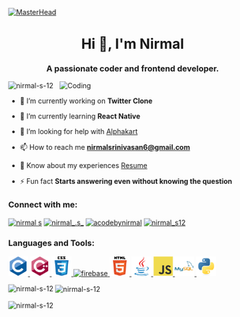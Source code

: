 [![MasterHead](https://mir-s3-cdn-cf.behance.net/project_modules/1400/475eb095746151.5e9ecde695f7a.gif)]()
<h1 align="center">Hi 👋, I'm Nirmal</h1>
<h3 align="center">A passionate coder and frontend developer.</h3>
<img align = "right" alt = "Coding" width = "400" src = "https://cdn.dribbble.com/users/1162077/screenshots/3848914/programmer.gif">

<p align="left"> <img src="https://komarev.com/ghpvc/?username=nirmal-s-12&label=Profile%20views&color=0e75b6&style=flat" alt="nirmal-s-12" /> </p>

- 🔭 I’m currently working on **Twitter Clone**

- 🌱 I’m currently learning **React Native**

- 🤝 I’m looking for help with [Alphakart](https://github.com/NIRMAL-S-12/alphakart)

- 📫 How to reach me **nirmalsrinivasan6@gmail.com**

- 📄 Know about my experiences [Resume](https://drive.google.com/file/d/1-Do2fjTCCwn-V_tEluabR5L8lu3lTouG/view?usp=sharing)

- ⚡ Fun fact **Starts answering even without knowing the question**

<h3 align="left">Connect with me:</h3>
<p align="left">
<a href="https://linkedin.com/in/nirmal s" target="blank"><img align="center" src="https://raw.githubusercontent.com/rahuldkjain/github-profile-readme-generator/master/src/images/icons/Social/linked-in-alt.svg" alt="nirmal s" height="30" width="40" /></a>
<a href="https://instagram.com/nirmal_.s_" target="blank"><img align="center" src="https://raw.githubusercontent.com/rahuldkjain/github-profile-readme-generator/master/src/images/icons/Social/instagram.svg" alt="nirmal_.s_" height="30" width="40" /></a>
<a href="https://www.youtube.com/channel/UCMnbmbF4JOBQlWdp-Rx9k5Q" target="blank"><img align="center" src="https://raw.githubusercontent.com/rahuldkjain/github-profile-readme-generator/master/src/images/icons/Social/youtube.svg" alt="acodebynirmal" height="30" width="40" /></a>
<a href="https://www.hackerearth.com/nirmal_s12" target="blank"><img align="center" src="https://raw.githubusercontent.com/rahuldkjain/github-profile-readme-generator/master/src/images/icons/Social/hackerearth.svg" alt="nirmal_s12" height="30" width="40" /></a>
</p>

<h3 align="left">Languages and Tools:</h3>
<p align="left"> <a href="https://www.cprogramming.com/" target="_blank" rel="noreferrer"> <img src="https://raw.githubusercontent.com/devicons/devicon/master/icons/c/c-original.svg" alt="c" width="40" height="40"/> </a> <a href="https://www.w3schools.com/cpp/" target="_blank" rel="noreferrer"> <img src="https://raw.githubusercontent.com/devicons/devicon/master/icons/cplusplus/cplusplus-original.svg" alt="cplusplus" width="40" height="40"/> </a> <a href="https://www.w3schools.com/css/" target="_blank" rel="noreferrer"> <img src="https://raw.githubusercontent.com/devicons/devicon/master/icons/css3/css3-original-wordmark.svg" alt="css3" width="40" height="40"/> </a> <a href="https://firebase.google.com/" target="_blank" rel="noreferrer"> <img src="https://www.vectorlogo.zone/logos/firebase/firebase-icon.svg" alt="firebase" width="40" height="40"/> </a> <a href="https://www.w3.org/html/" target="_blank" rel="noreferrer"> <img src="https://raw.githubusercontent.com/devicons/devicon/master/icons/html5/html5-original-wordmark.svg" alt="html5" width="40" height="40"/> </a> <a href="https://www.java.com" target="_blank" rel="noreferrer"> <img src="https://raw.githubusercontent.com/devicons/devicon/master/icons/java/java-original.svg" alt="java" width="40" height="40"/> </a> <a href="https://developer.mozilla.org/en-US/docs/Web/JavaScript" target="_blank" rel="noreferrer"> <img src="https://raw.githubusercontent.com/devicons/devicon/master/icons/javascript/javascript-original.svg" alt="javascript" width="40" height="40"/> </a> <a href="https://www.mysql.com/" target="_blank" rel="noreferrer"> <img src="https://raw.githubusercontent.com/devicons/devicon/master/icons/mysql/mysql-original-wordmark.svg" alt="mysql" width="40" height="40"/> </a> <a href="https://www.python.org" target="_blank" rel="noreferrer"> <img src="https://raw.githubusercontent.com/devicons/devicon/master/icons/python/python-original.svg" alt="python" width="40" height="40"/> </a> </p>

<p><img align="left" src="https://github-readme-stats.vercel.app/api/top-langs?username=nirmal-s-12&show_icons=true&locale=en&layout=compact" alt="nirmal-s-12" /></p>

<p>&nbsp;<img align="center" src="https://github-readme-stats.vercel.app/api?username=nirmal-s-12&show_icons=true&locale=en" alt="nirmal-s-12" /></p>

<p><img align="center" src="https://github-readme-streak-stats.herokuapp.com/?user=nirmal-s-12&" alt="nirmal-s-12" /></p>
